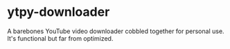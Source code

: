 # ytpy-downloader
A barebones YouTube video downloader cobbled together for personal use. It's functional but far from optimized. 
